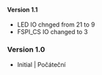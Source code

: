 #### Version 1.1
- LED IO chnged from 21 to 9
- FSPI_CS IO changed to 3
### Version 1.0
- Initial | Počáteční